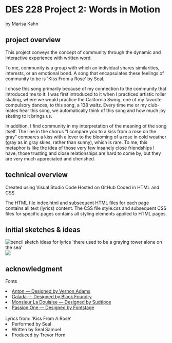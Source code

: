 # DES 228 Project 2: Words in Motion
by Marisa Kahn
## project overview
This project conveys the concept of community through the dynamic and interactive experience with written word. 

To me, community is a group with which an individual shares similarities, interests, or an emotional bond. A song that encapsulates these feelings of community to be is 'Kiss From a Rose' by Seal. <br>

I chose this song primarily because of my connection to the community that introduced me to it. I was first introduced to it when I practiced artistic roller skating, where we would practice the California Swing, one of my favorite compulsory dances, to this song, a 138 waltz. Every time me or my club-mates hear this song, we automatically think of this song and how much joy skating to it brings us. <br>

In addition, I find community in my interpretation of the meaning of the song itself. The line in the chorus “I compare you to a kiss from a rose on the gray” compares a kiss with a lover to the blooming of a rose in cold weather (gray as in gray skies, rather than sunny), which is rare. To me, this metaphor is like the idea of those very few insanely close friendships I have; those trusting and close relationships are hard to come by, but they are very much appreciated and cherished.

## technical overview
Created using Visual Studio Code
Hosted on GitHub
Coded in HTML and CSS

The HTML file index.html and subsequent HTML files for each page contains all text (lyrics) content. The CSS file style.css and subsequent CSS files for specific pages contains all styling elements applied to HTML pages. 


## initial sketches & ideas
<img src="/img/20241007_143303.jpg" alt="pencil sketch ideas for lyrics 'there used to be a graying tower alone on the sea'">
<img src="/img/20241007_143307.jpg">


## acknowledgment
Fonts
<li><a href="https://fonts.google.com/specimen/Anton">Anton — Designed by Vernon Adams</a></li>
<li><a href="https://fonts.google.com/specimen/Galada">Galada — Designed by Black Foundry</a></li>
<li><a href="https://fonts.google.com/specimen/Monsieur+La+Doulaise">Monsieur La Doulaise — Designed by Sudtipos</a></li>
<li><a href="https://fonts.google.com/specimen/Passion+One">Passion One — Designed by Fontstage</a></li>


<br>
Lyrics from: 'Kiss From A Rose'
<li>Performed by Seal</li>
<li>Written by Seal Samuel</li>
<li>Produced by Trevor Horn</li>
